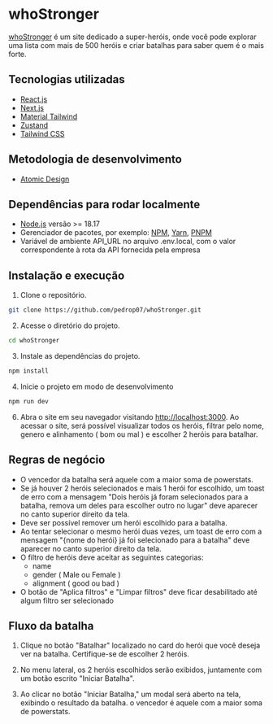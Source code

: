 # whoStronger

[whoStronger](https://who-stronger.vercel.app) é um site dedicado a super-heróis, onde você pode explorar uma lista com mais de 500 heróis e criar batalhas para saber quem é o mais forte.

## Tecnologias utilizadas
- [React.js](https://react.dev)
- [Next.js](https://nextjs.org/)
- [Material Tailwind](https://www.material-tailwind.com)
- [Zustand](https://zustand-demo.pmnd.rs)
- [Tailwind CSS](https://tailwindcss.com)

## Metodologia de desenvolvimento
- [Atomic Design](atomicdesign.bradfrost.com/chapter-2)

## Dependências para rodar localmente
- [Node.js](https://nodejs.org/en) versão >= 18.17
- Gerenciador de pacotes, por exemplo: [NPM](https://nodejs.org/en), [Yarn](https://yarnpkg.com), [PNPM](https://pnpm.io/pt/)
- Variável de ambiente API_URL no arquivo .env.local, com o valor correspondente à rota da API fornecida pela empresa

## Instalação e execução

1. Clone o repositório.
```bash
git clone https://github.com/pedrop07/whoStronger.git
```

2. Acesse o diretório do projeto.
```bash
cd whoStronger
```

3. Instale as dependências do projeto.
```bash
npm install
```

4. Inicie o projeto em modo de desenvolvimento
```bash
npm run dev
```

6. Abra o site em seu navegador visitando [http://localhost:3000](http://localhost:3000). Ao acessar o site, será possível visualizar todos os heróis, filtrar pelo nome, genero e alinhamento ( bom ou mal ) e escolher 2 heróis para batalhar.

## Regras de negócio
- O vencedor da batalha será aquele com a maior soma de powerstats.
- Se já houver 2 heróis selecionados e mais 1 herói for escolhido, um toast de erro com a mensagem "Dois heróis já foram selecionados para a batalha, remova um deles para escolher outro no lugar" deve aparecer no canto superior direito da tela.
- Deve ser possível remover um herói escolhido para a batalha.
- Ao tentar selecionar o mesmo herói duas vezes, um toast de erro com a mensagem "{nome do herói} já foi selecionado para a batalha" deve aparecer no canto superior direito da tela.
- O filtro de heróis deve aceitar as seguintes categorias:
	- name
	- gender ( Male ou Female )
	- alignment ( good ou bad )
- O botão de "Aplica filtros" e "Limpar filtros" deve ficar desabilitado até algum filtro ser selecionado

## Fluxo da batalha
1. Clique no botão "Batalhar" localizado no card do herói que você deseja ver na batalha. Certifique-se de escolher 2 heróis.

2. No menu lateral, os 2 heróis escolhidos serão exibidos, juntamente com um botão escrito "Iniciar Batalha".

3. Ao clicar no botão "Iniciar Batalha," um modal será aberto na tela, exibindo o resultado da batalha. o vencedor é aquele com a maior soma de powerstats.
